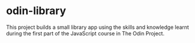 # odin-library

This project builds a small library app using the skills and knowledge learnt during the first part of the JavaScript course in The Odin Project.